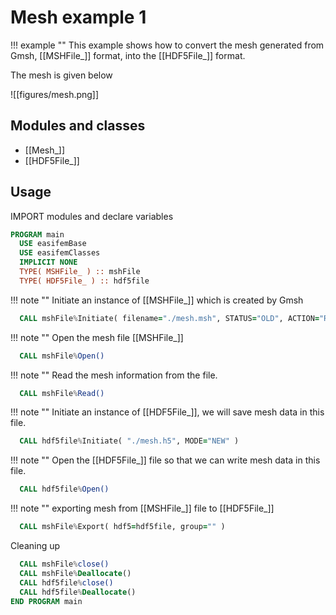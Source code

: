 # Mesh example 1

!!! example ""
    This example shows how to convert the mesh generated from Gmsh, [[MSHFile_]] format, into the [[HDF5File_]] format.

The mesh is given below

![[figures/mesh.png]]

## Modules and classes

- [[Mesh_]]
- [[HDF5File_]]

## Usage

IMPORT modules and declare variables

```fortran
PROGRAM main
  USE easifemBase
  USE easifemClasses
  IMPLICIT NONE
  TYPE( MSHFile_ ) :: mshFile
  TYPE( HDF5File_ ) :: hdf5file
```

!!! note ""
    Initiate an instance of [[MSHFile_]] which is created by Gmsh

```fortran
  CALL mshFile%Initiate( filename="./mesh.msh", STATUS="OLD", ACTION="READ" )
```

!!! note ""
    Open the mesh file [[MSHFile_]]

```fortran
  CALL mshFile%Open()
```

!!! note ""
    Read the mesh information from the file.

```fortran
  CALL mshFile%Read()
```

!!! note ""
    Initiate an instance of [[HDF5File_]], we will save mesh data in this file.

```fortran
  CALL hdf5file%Initiate( "./mesh.h5", MODE="NEW" )
```

!!! note ""
    Open the [[HDF5File_]] file so that we can write mesh data in this file.

```fortran
  CALL hdf5file%Open()
```

!!! note ""
    exporting mesh from [[MSHFile_]] file to [[HDF5File_]]

```fortran
  CALL mshFile%Export( hdf5=hdf5file, group="" )
```

Cleaning up

```fortran
  CALL mshFile%close()
  CALL mshFile%Deallocate()
  CALL hdf5file%close()
  CALL hdf5file%Deallocate()
END PROGRAM main
```

